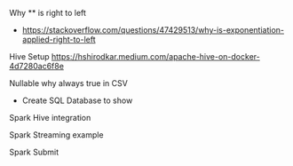Why ** is right to left
 - https://stackoverflow.com/questions/47429513/why-is-exponentiation-applied-right-to-left

Hive Setup
https://hshirodkar.medium.com/apache-hive-on-docker-4d7280ac6f8e

Nullable why always true in CSV
 - Create SQL Database to show

Spark Hive integration

Spark Streaming example

Spark Submit
